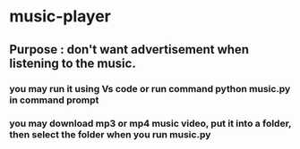 # music-player

## Purpose : don't want advertisement when listening to the music.

### you may run it using Vs code or run command python music.py in command prompt

### you may download mp3 or mp4 music video, put it into a folder, then select the folder when you run music.py
